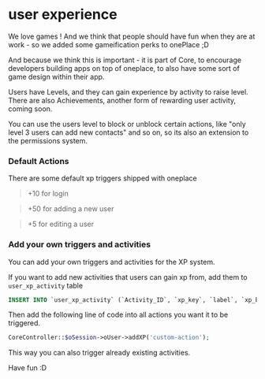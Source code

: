 # user experience

We love games ! And we think that people should have fun when they
are at work - so we added some gameification perks to onePlace ;D 

And because we think this is important - it is part of Core, to encourage
developers building apps on top of oneplace, to also have some sort 
of game design within their app.

Users have Levels, and they can gain experience by activity to raise
level. There are also Achievements, another form of rewarding user activity, coming soon.

You can use the users level to block or unblock certain actions, like
"only level 3 users can add new contacts" and so on, so its also an extension to the
permissions system.

### Default Actions

There are some default xp triggers shipped with oneplace

> +10 for login

> +50 for adding a new user

> +5 for editing a user 

### Add your own triggers and activities

You can add your own triggers and activities for the XP system.

If you want to add new activities that users can gain xp from, add them 
to `user_xp_activity` table

````sql
INSERT INTO `user_xp_activity` (`Activity_ID`, `xp_key`, `label`, `xp_base`) VALUES (NULL, 'custom-action', 'My Custom Action', '10'); 
````

Then add the following line of code into all actions you want it to be triggered.
````php
CoreController::$oSession->oUser->addXP('custom-action');
````

This way you can also trigger already existing activities.

Have fun :D